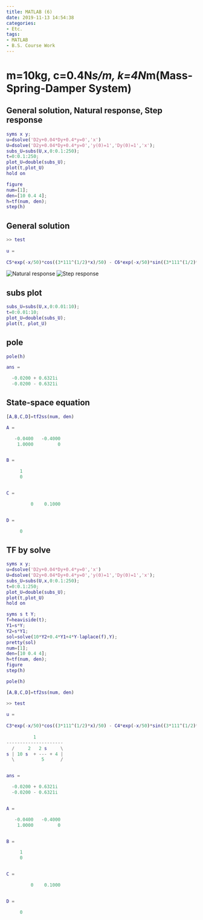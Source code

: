 ```yaml
---
title: MATLAB (6)
date: 2019-11-13 14:54:38
categories:
- Etc.
tags:
- MATLAB
- B.S. Course Work
---
```

# m=10kg, c=0.4N*s/m, k=4N*m(Mass-Spring-Damper System)

## General solution, Natural response, Step response

~~~Matlab
syms x y;
u=dsolve('D2y+0.04*Dy+0.4*y=0','x')
U=dsolve('D2y+0.04*Dy+0.4*y=0','y(0)=1','Dy(0)=1','x');
subs_U=subs(U,x,0:0.1:250);
t=0:0.1:250;
plot_U=double(subs_U);
plot(t,plot_U)
hold on

figure
num=[1];
den=[10 0.4 4];
h=tf(num, den);
step(h)
~~~
<!-- more -->

## General solution

~~~Matlab
>> test
 
u =
 
C5*exp(-x/50)*cos((3*111^(1/2)*x)/50) - C6*exp(-x/50)*sin((3*111^(1/2)*x)/50)
~~~
![Natural response](https://user-images.githubusercontent.com/42334717/68739143-80a6d900-062b-11ea-8b3e-a2a0ed9aca27.jpg)
![Step response](https://user-images.githubusercontent.com/42334717/68738898-dc249700-062a-11ea-8afc-2dc6aa9dbfdf.jpg)

## subs plot

~~~Matlab
subs_U=subs(U,x,0:0.01:10);
t=0:0.01:10;
plot_U=double(subs_U);
plot(t, plot_U)
~~~

## pole

~~~Matlab
pole(h)

ans =

  -0.0200 + 0.6321i
  -0.0200 - 0.6321i
~~~

## State-space equation

~~~Matlab
[A,B,C,D]=tf2ss(num, den)

A =

   -0.0400   -0.4000
    1.0000         0


B =

     1
     0


C =

         0    0.1000


D =

     0
~~~

## TF by solve

~~~Matlab
syms x y;
u=dsolve('D2y+0.04*Dy+0.4*y=0','x')
U=dsolve('D2y+0.04*Dy+0.4*y=0','y(0)=1','Dy(0)=1','x');
subs_U=subs(U,x,0:0.1:250);
t=0:0.1:250;
plot_U=double(subs_U);
plot(t,plot_U)
hold on

syms s t Y;
f=heaviside(t);
Y1=s*Y;
Y2=s*Y1;
sol=solve(10*Y2+0.4*Y1+4*Y-laplace(f),Y);
pretty(sol)
num=[1];
den=[10 0.4 4];
h=tf(num, den);
figure
step(h)

pole(h)

[A,B,C,D]=tf2ss(num, den)
~~~

~~~Matlab
>> test
 
u =
 
C3*exp(-x/50)*cos((3*111^(1/2)*x)/50) - C4*exp(-x/50)*sin((3*111^(1/2)*x)/50)
 
          1
---------------------
  /     2   2 s     \
s | 10 s  + --- + 4 |
  \          5      /


ans =

  -0.0200 + 0.6321i
  -0.0200 - 0.6321i


A =

   -0.0400   -0.4000
    1.0000         0


B =

     1
     0


C =

         0    0.1000


D =

     0
~~~